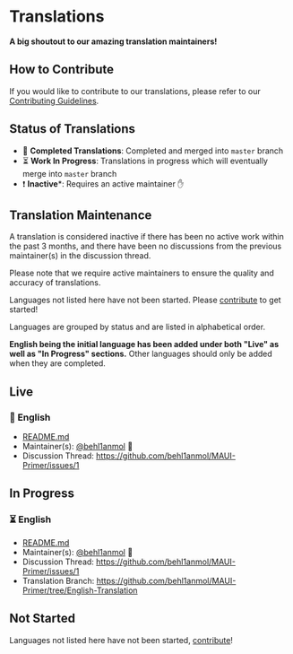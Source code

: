 # Translations

**A big shoutout to our amazing translation maintainers!**

## How to Contribute

If you would like to contribute to our translations, please refer to our [Contributing Guidelines](CONTRIBUTING.md).

## Status of Translations

* 🎉 **Completed Translations**: Completed and merged into `master` branch
* ⏳ **Work In Progress**: Translations in progress which will eventually merge into `master` branch
* ❗ **Inactive***: Requires an active maintainer ✋

## Translation Maintenance

A translation is considered inactive if there has been no active work within the past 3 months, and there have been no discussions from the previous maintainer(s) in the discussion thread.

Please note that we require active maintainers to ensure the quality and accuracy of translations.

Languages not listed here have not been started. Please [contribute](CONTRIBUTING.md) to get started!

Languages are grouped by status and are listed in alphabetical order. 

**English being the initial language has been added under both "Live" as well as "In Progress" sections.** Other languages should only be added when they are completed.

## Live

### 🎉 English

* [README.md](README.md)
* Maintainer(s): [@behl1anmol](https://github.com/behl1anmol) 👏
* Discussion Thread: https://github.com/behl1anmol/MAUI-Primer/issues/1

## In Progress

### ⏳ English

* [README.md](README.md)
* Maintainer(s): [@behl1anmol](https://github.com/behl1anmol) 👏
* Discussion Thread: https://github.com/behl1anmol/MAUI-Primer/issues/1
* Translation Branch: https://github.com/behl1anmol/MAUI-Primer/tree/English-Translation


## Not Started

Languages not listed here have not been started, [contribute](CONTRIBUTING.md)!